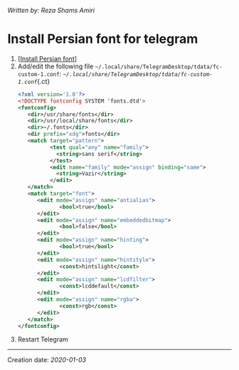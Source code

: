 _Written by: Reza Shams Amiri_
# Install Persian font for telegram


1. [[Install Persian font][IPF]]
2. Add/edit the following file `~/.local/share/TelegramDesktop/tdata/fc-custom-1.conf`:
    _`~/.local/share/TelegramDesktop/tdata/fc-custom-1.conf`_{.ct}
    ``` xml
    <?xml version='1.0'?>
    <!DOCTYPE fontconfig SYSTEM 'fonts.dtd'>
    <fontconfig>
       <dir>/usr/share/fonts</dir>
       <dir>/usr/local/share/fonts</dir>
       <dir>~/.fonts</dir>
       <dir prefix="xdg">fonts</dir>
       <match target="pattern">
              <test qual="any" name="family">
                <string>sans serif</string>
              </test>
              <edit name="family" mode="assign" binding="same">
                <string>Vazir</string>
              </edit>
       </match>
       <match target="font">
          <edit mode="assign" name="antialias">
                 <bool>true</bool>
          </edit>
          <edit mode="assign" name="embeddedbitmap">
                 <bool>false</bool>
          </edit>
          <edit mode="assign" name="hinting">
                 <bool>true</bool>
          </edit>
          <edit mode="assign" name="hintstyle">
                 <const>hintslight</const>
          </edit>
          <edit mode="assign" name="lcdfilter">
                 <const>lcddefault</const>
          </edit>
          <edit mode="assign" name="rgba">
                 <const>rgb</const>
          </edit>
       </match>
    </fontconfig>
    ```
1. Restart Telegram

* * *
Creation date: _2020-01-03_

[IPF]: /fix/install-Persian-or-Farsi-font